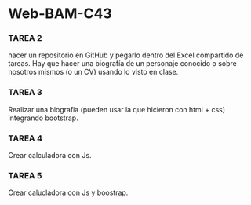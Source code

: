 # Web-BAM-C43 
### **TAREA 2**
hacer un repositorio en GitHub y pegarlo dentro del Excel compartido de tareas. Hay que hacer una biografía de un personaje conocido o sobre nosotros mismos (o un CV) usando lo visto en clase.
### **TAREA 3**
Realizar una biografia (pueden usar la que hicieron con html + css) integrando bootstrap.
### **TAREA 4**
Crear calculadora con Js.
### **TAREA 5**
Crear calucladora con Js y boostrap.
